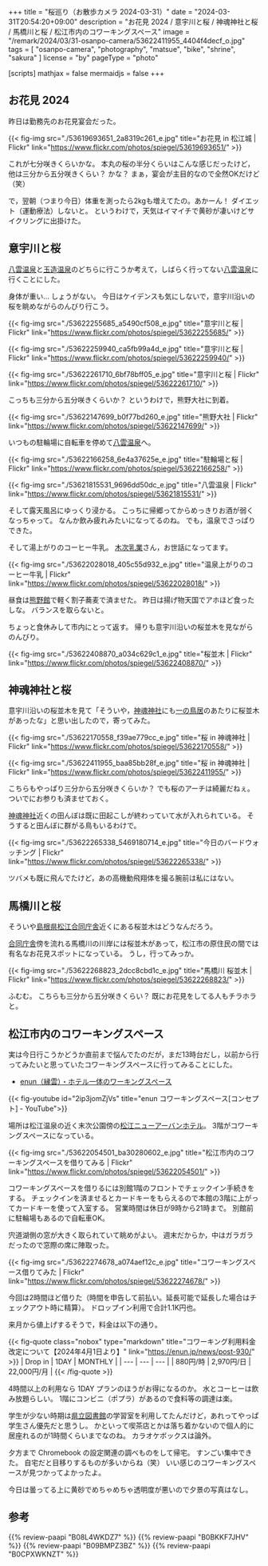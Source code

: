 +++
title = "桜巡り（お散歩カメラ 2024-03-31）"
date =  "2024-03-31T20:54:20+09:00"
description = "お花見 2024 / 意宇川と桜 / 神魂神社と桜 / 馬橋川と桜 / 松江市内のコワーキングスペース"
image = "/remark/2024/03/31-osanpo-camera/53622411955_4404f4decf_o.jpg"
tags = [ "osanpo-camera", "photography", "matsue", "bike", "shrine", "sakura" ]
license = "by"
pageType = "photo"

[scripts]
  mathjax = false
  mermaidjs = false
+++

## お花見 2024

昨日は勤務先のお花見宴会だった。

{{< fig-img src="./53619693651_2a8319c261_e.jpg" title="お花見 in 松江城 | Flickr" link="https://www.flickr.com/photos/spiegel/53619693651/" >}}

これが七分咲きくらいかな。
本丸の桜の半分くらいはこんな感じだったけど，他は三分から五分咲きくらい？ かな？ まぁ，宴会が主目的なので全然OKだけど（笑）

で，翌朝（つまり今日）体重を測ったら2kgも増えてたの。あかーん！ ダイエット（運動療法）しないと。
というわけで，天気はイマイチで黄砂が凄いけどサイクリングに出掛けた。

## 意宇川と桜

[八雲温泉][八雲温泉ゆうあい熊野館]と[玉造温泉][玉造温泉ゆ～ゆ]のどちらに行こうか考えて，しばらく行ってない[八雲温泉][八雲温泉ゆうあい熊野館]に行くことにした。

身体が重い... しょうがない。
今日はケイデンスも気にしないで，意宇川沿いの桜を眺めながらのんびり行こう。

{{< fig-img src="./53622255685_a5490cf508_e.jpg" title="意宇川と桜 | Flickr" link="https://www.flickr.com/photos/spiegel/53622255685/" >}}

{{< fig-img src="./53622259940_ca5fb99a4d_e.jpg" title="意宇川と桜 | Flickr" link="https://www.flickr.com/photos/spiegel/53622259940/" >}}

{{< fig-img src="./53622261710_6bf78bff05_e.jpg" title="意宇川と桜 | Flickr" link="https://www.flickr.com/photos/spiegel/53622261710/" >}}

こっちも三分から五分咲きくらいか？ というわけで，熊野大社に到着。

{{< fig-img src="./53622147699_b0f77bd260_e.jpg" title="熊野大社 | Flickr" link="https://www.flickr.com/photos/spiegel/53622147699/" >}}

いつもの駐輪場に自転車を停めて[八雲温泉][八雲温泉ゆうあい熊野館]へ。

{{< fig-img src="./53622166258_6e4a37625e_e.jpg" title="駐輪場と桜 | Flickr" link="https://www.flickr.com/photos/spiegel/53622166258/" >}}

{{< fig-img src="./53621815531_9696dd50dc_e.jpg" title="八雲温泉 | Flickr" link="https://www.flickr.com/photos/spiegel/53621815531/" >}}

そして露天風呂にゆっくり浸かる。
こっちに帰郷ってからめっきりお酒が弱くなっちゃって。
なんか飲み疲れみたいになってるのね。
でも，温泉でさっぱりできた。

そして湯上がりのコーヒー牛乳。
[木次乳業]さん，お世話になってます。

{{< fig-img src="./53622028018_405c55d932_e.jpg" title="温泉上がりのコーヒー牛乳 | Flickr" link="https://www.flickr.com/photos/spiegel/53622028018/" >}}

昼食は[熊野館][八雲温泉ゆうあい熊野館]で軽く割子蕎麦で済ませた。
昨日は揚げ物天国でアホほど食ったしな。
バランスを取らないと。

ちょっと食休みして市内にとって返す。
帰りも意宇川沿いの桜並木を見ながらのんびり。

{{< fig-img src="./53622408870_a034c629c1_e.jpg" title="桜並木 | Flickr" link="https://www.flickr.com/photos/spiegel/53622408870/" >}}

## 神魂神社と桜

意宇川沿いの桜並木を見て「そういや，[神魂神社]にも[一の鳥居][神魂神社一の鳥居]のあたりに桜並木があったな」と思い出したので，寄ってみた。

{{< fig-img src="./53622170558_f39ae779cc_e.jpg" title="桜 in 神魂神社 | Flickr" link="https://www.flickr.com/photos/spiegel/53622170558/" >}}

{{< fig-img src="./53622411955_baa85bb28f_e.jpg" title="桜 in 神魂神社 | Flickr" link="https://www.flickr.com/photos/spiegel/53622411955/" >}}

こちらもやっぱり三分から五分咲きくらいか？ でも桜のアーチは綺麗だねぇ。
ついでにお参りも済ませておく。

[神魂神社]近くの田んぼは既に田起こしが終わっていて水が入れられている。
そうすると田んぼに群がる鳥もいるわけで。

{{< fig-img src="./53622265338_5469180714_e.jpg" title="今日のバードウォッチング | Flickr" link="https://www.flickr.com/photos/spiegel/53622265338/" >}}

ツバメも既に飛んでたけど，あの高機動飛翔体を撮る腕前は私にはない。

## 馬橋川と桜

そういや[島根県松江合同庁舎]近くにある桜並木はどうなんだろう。

[合同庁舎][島根県松江合同庁舎]傍を流れる馬橋川の川岸には桜並木があって，松江市の原住民の間では有名なお花見スポットになっている。
うし，行ってみっか。

{{< fig-img src="./53622268823_2dcc8cbd1c_e.jpg" title="馬橋川 桜並木 | Flickr" link="https://www.flickr.com/photos/spiegel/53622268823/" >}}

ふむむ。
こちらも三分から五分咲きくらい？ 既にお花見をしてる人もチラホラと。

## 松江市内のコワーキングスペース

実は今日行こうかどうか直前まで悩んでたのだが，まだ13時台だし，以前から行ってみたいと思っていたコワーキングスペースに行ってみることにした。

- [enun（縁雲）・ホテル一体のワーキングスペース](https://enun.jp/)

{{< fig-youtube id="2ip3jomZjVs" title="enun コワーキングスペース[コンセプト] - YouTube">}}

場所は松江温泉の近く末次公園傍の[松江ニューアーバンホテル]。
3階がコワーキングスペースになっている。

{{< fig-img src="./53622054501_ba30280602_e.jpg" title="松江市内のコワーキングスペースを借りてみる | Flickr" link="https://www.flickr.com/photos/spiegel/53622054501/" >}}

コワーキングスペースを借りるには別館1階のフロントでチェックイン手続きをする。
チェックインを済ませるとカードキーをもらえるので本館の3階に上がってカードキーを使って入室する。
営業時間は休日が9時から21時まで。
別館前に駐輪場もあるので自転車OK。

宍道湖側の窓が大きく取られていて眺めがよい。
週末だからか，中はガラガラだったので窓際の席に陣取った。

{{< fig-img src="./53622274678_a074aef12c_e.jpg" title="コワーキングスペース借りてみた | Flickr" link="https://www.flickr.com/photos/spiegel/53622274678/" >}}

今回は2時間ほど借りた（時間を申告して前払い。延長可能で延長した場合はチェックアウト時に精算）。
ドロップイン利用で合計1.1K円也。

来月から値上げするそうで，料金は以下の通り。

{{< fig-quote class="nobox" type="markdown" title="コワーキング利用料金改定について【2024年4月1日より】" link="https://enun.jp/news/post-930/" >}}
| Drop in | 1DAY | MONTHLY |
| --- | --- | --- |
| 880円/時 | 2,970円/日 | 22,000円/月 |
{{< /fig-quote >}}

4時間以上の利用なら 1DAY プランのほうがお得になるのか。
水とコーヒーは飲み放題らしい。
1階にコンビニ（ポプラ）があるので食料等の調達は楽。

学生が少ない時期は[県立図書館][島根県立図書館]の学習室を利用してたんだけど，あれってやっぱ学生さん優先だと思うし。
かといって喫茶店とかは落ち着かないので個人的に居座れるのが1時間くらいまでなのね。
カラオケボックスは論外。

夕方まで Chromebook の設定関連の調べものをして帰宅。
すンごい集中できた。
自宅だと目移りするものが多いからね（笑） いい感じのコワーキングスペースが見つかってよかったよ。

今日は曇ってる上に黄砂でめちゃめちゃ透明度が悪いので夕景の写真はなし。

[玉造温泉ゆ～ゆ]: https://www.tama-yuuyu.com/ "玉造温泉ゆ～ゆ｜島根県松江市玉湯町"
[八雲温泉ゆうあい熊野館]: https://www.kumanokan.jp/ "八雲温泉ゆうあい熊野館"
[木次乳業]: https://www.kisuki-milk.co.jp/ "木次乳業"
[島根県立図書館]: https://www.library.pref.shimane.lg.jp/ "島根県立図書館"
[神魂神社]: https://maps.app.goo.gl/UMk8yQA1YeokbuKN6
[神魂神社一の鳥居]: https://maps.app.goo.gl/vy6n7QSBQqdmVnca9
[島根県松江合同庁舎]: https://maps.app.goo.gl/NyZgRW4iCDgM8XaF8
[松江ニューアーバンホテル]: https://new.matsue-urban.co.jp/
[島根県立図書館]: https://www.library.pref.shimane.lg.jp/ "島根県立図書館"

## 参考

{{% review-paapi "B08L4WKDZ7" %}} <!-- PowerShot ZOOM -->
{{% review-paapi "B0BKKF7JHV" %}} <!-- ASUS Chromebook -->
{{% review-paapi "B09BMPZ3BZ" %}} <!-- Chromebook仕事術 -->
{{% review-paapi "B0CPXWKNZT" %}} <!-- Bling-Bang-Bang-Born< BBBB -->
